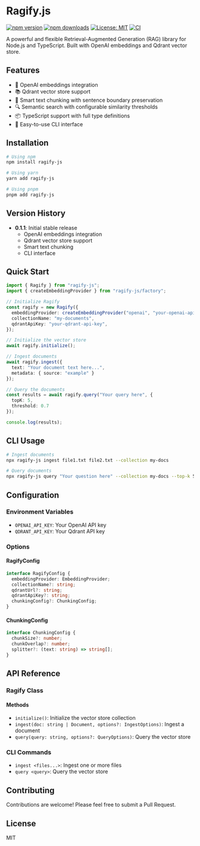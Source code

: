 # Ragify.js

[![npm version](https://img.shields.io/npm/v/ragify-js.svg)](https://www.npmjs.com/package/ragify-js)
[![npm downloads](https://img.shields.io/npm/dm/ragify-js.svg)](https://www.npmjs.com/package/ragify-js)
[![License: MIT](https://img.shields.io/badge/License-MIT-yellow.svg)](https://opensource.org/licenses/MIT)
[![CI](https://github.com/manjotdhiman/ragify-js/actions/workflows/ci.yml/badge.svg)](https://github.com/manjotdhiman/ragify-js/actions/workflows/ci.yml)

A powerful and flexible Retrieval-Augmented Generation (RAG) library for Node.js and TypeScript. Built with OpenAI embeddings and Qdrant vector store.

## Features

- 🤖 OpenAI embeddings integration
- 📚 Qdrant vector store support
- 📝 Smart text chunking with sentence boundary preservation
- 🔍 Semantic search with configurable similarity thresholds
- 📦 TypeScript support with full type definitions
- 🚀 Easy-to-use CLI interface

## Installation

```bash
# Using npm
npm install ragify-js

# Using yarn
yarn add ragify-js

# Using pnpm
pnpm add ragify-js
```

## Version History

- **0.1.1**: Initial stable release
  - OpenAI embeddings integration
  - Qdrant vector store support
  - Smart text chunking
  - CLI interface

## Quick Start

```typescript
import { Ragify } from "ragify-js";
import { createEmbeddingProvider } from "ragify-js/factory";

// Initialize Ragify
const ragify = new Ragify({
  embeddingProvider: createEmbeddingProvider("openai", "your-openai-api-key"),
  collectionName: "my-documents",
  qdrantApiKey: "your-qdrant-api-key",
});

// Initialize the vector store
await ragify.initialize();

// Ingest documents
await ragify.ingest({
  text: "Your document text here...",
  metadata: { source: "example" }
});

// Query the documents
const results = await ragify.query("Your query here", {
  topK: 5,
  threshold: 0.7
});

console.log(results);
```

## CLI Usage

```bash
# Ingest documents
npx ragify-js ingest file1.txt file2.txt --collection my-docs

# Query documents
npx ragify-js query "Your question here" --collection my-docs --top-k 5
```

## Configuration

### Environment Variables

- `OPENAI_API_KEY`: Your OpenAI API key
- `QDRANT_API_KEY`: Your Qdrant API key

### Options

#### RagifyConfig

```typescript
interface RagifyConfig {
  embeddingProvider: EmbeddingProvider;
  collectionName?: string;
  qdrantUrl?: string;
  qdrantApiKey?: string;
  chunkingConfig?: ChunkingConfig;
}
```

#### ChunkingConfig

```typescript
interface ChunkingConfig {
  chunkSize?: number;
  chunkOverlap?: number;
  splitter?: (text: string) => string[];
}
```

## API Reference

### Ragify Class

#### Methods

- `initialize()`: Initialize the vector store collection
- `ingest(doc: string | Document, options?: IngestOptions)`: Ingest a document
- `query(query: string, options?: QueryOptions)`: Query the vector store

### CLI Commands

- `ingest <files...>`: Ingest one or more files
- `query <query>`: Query the vector store

## Contributing

Contributions are welcome! Please feel free to submit a Pull Request.

## License

MIT

